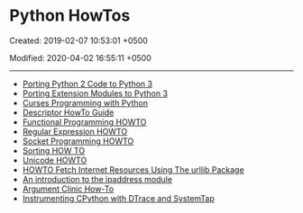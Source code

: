 # Python HowTos

Created: 2019-02-07 10:53:01 +0500

Modified: 2020-04-02 16:55:11 +0500

---
-   [Porting Python 2 Code to Python 3](https://docs.python.org/3/howto/pyporting.html)
-   [Porting Extension Modules to Python 3](https://docs.python.org/3/howto/cporting.html)
-   [Curses Programming with Python](https://docs.python.org/3/howto/curses.html)
-   [Descriptor HowTo Guide](https://docs.python.org/3/howto/descriptor.html)
-   [Functional Programming HOWTO](https://docs.python.org/3/howto/functional.html)
-   [Regular Expression HOWTO](https://docs.python.org/3/howto/regex.html)
-   [Socket Programming HOWTO](https://docs.python.org/3/howto/sockets.html)
-   [Sorting HOW TO](https://docs.python.org/3/howto/sorting.html)
-   [Unicode HOWTO](https://docs.python.org/3/howto/unicode.html)
-   [HOWTO Fetch Internet Resources Using The urllib Package](https://docs.python.org/3/howto/urllib2.html)
-   [An introduction to the ipaddress module](https://docs.python.org/3/howto/ipaddress.html)
-   [Argument Clinic How-To](https://docs.python.org/3/howto/clinic.html)
-   [Instrumenting CPython with DTrace and SystemTap](https://docs.python.org/3/howto/instrumentation.html)
